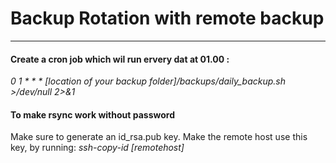 # Backup Rotation with remote backup
***
#### Create a cron job which wil run ervery dat at 01.00 :
_0 1 * * * [location of your backup folder]/backups/daily_backup.sh >/dev/null 2>&1_

#### To make rsync work without password
Make sure to generate an id_rsa.pub key.
Make the remote host use this key, by running:
_ssh-copy-id [remotehost]_
